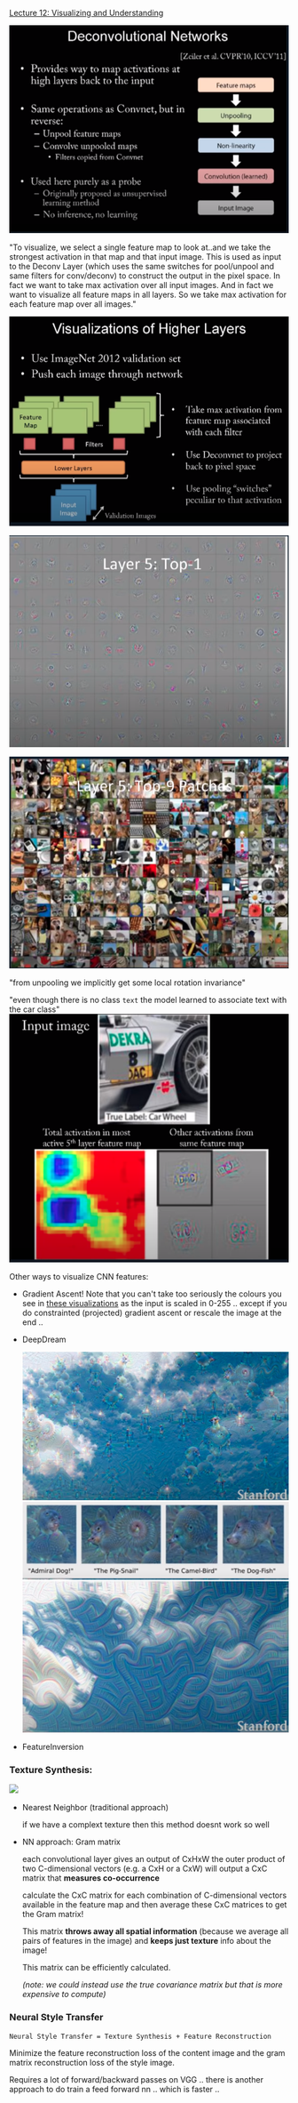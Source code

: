 
[Lecture 12: Visualizing and Understanding](https://www.youtube.com/watch?v=6wcs6szJWMY)

![](../figures/deconv1.png)

"To visualize, we select a single feature map to look at..and we take the strongest activation in that map and that input image.
 This is used as input to the Deconv Layer (which uses the same switches for pool/unpool and same filters for conv/deconv) to construct the output in the pixel space. In fact we want to take max activation over all input images. And in fact we want to visualize all feature maps in all layers. So we take max activation for each feature map over all images."

 ![](../figures/deconv2.png)
 
 ![FigA](../figures/deconv4.png)

 ![](../figures/deconv3.png)

"from unpooling we implicitly get some local rotation invariance"

"even though there is no class `text` the model learned to associate text with the car class"
![](../figures/deconv5.png)

Other ways to visualize CNN features: 

- Gradient Ascent! Note that you can't take too seriously the colours you see in [these visualizations](#FigA) as the input is scaled in 0-255 .. except if you do constrainted (projected) gradient ascent or rescale the image at the end .. 
  
- DeepDream

    ![](../figures/deepdream1.png)
    ![](../figures/deepdream2.png)
    ![](../figures/deepdream3.png)

- FeatureInversion


### Texture Synthesis:

![](../figures/texturesynthesis.png)

- Nearest Neighbor (traditional approach)

    if we have a complext texture then this method doesnt work so well 

- NN approach: Gram matrix
    
    each convolutional layer gives an output of CxHxW
    the outer product of two C-dimensional vectors (e.g. a CxH or a CxW) will output a CxC matrix that **measures co-occurrence**
    
    calculate the CxC matrix for each combination of C-dimensional vectors available in the feature map and then average these CxC matrices to get the Gram matrix!
    
    This matrix **throws away all spatial information** (because we average all pairs of features in the image) and **keeps just texture** info about the image!

    This matrix can be efficiently calculated.
    
    _(note: we could instead use the true covariance matrix but that is more expensive to compute)_
    

### Neural Style Transfer 

    Neural Style Transfer = Texture Synthesis + Feature Reconstruction

Minimize the feature reconstruction loss of the content image and the gram matrix reconstruction loss of the style image. 

Requires a lot of forward/backward passes on VGG .. there is another approach to do train a feed forward nn .. which is faster ..